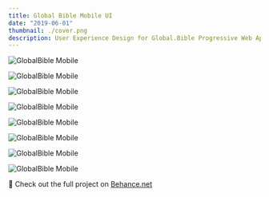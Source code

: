 ```yaml
---
title: Global Bible Mobile UI
date: "2019-06-01"
thumbnail: ./cover.png
description: User Experience Design for Global.Bible Progressive Web App
---
```


<div class="grid-group--mobile">

![GlobalBible Mobile](./globalbible-1.png)

![GlobalBible Mobile](./globalbible-2.png)

![GlobalBible Mobile](./globalbible-3.png)

![GlobalBible Mobile](./globalbible-6.png)

![GlobalBible Mobile](./globalbible-5.png)

![GlobalBible Mobile](./globalbible-7.png)

![GlobalBible Mobile](./globalbible-11.png)

![GlobalBible Mobile](./globalbible-8.png)

</div>

📎 Check out the full project on [Behance.net](https://www.behance.net/gallery/82792887/Global-Bible-Progressive-Web-App)
